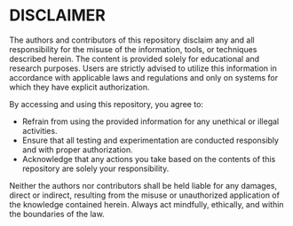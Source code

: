 # DISCLAIMER

The authors and contributors of this repository disclaim any and all responsibility for the misuse of the information, tools, or techniques described herein. The content is provided solely for educational and research purposes. Users are strictly advised to utilize this information in accordance with applicable laws and regulations and only on systems for which they have explicit authorization.

By accessing and using this repository, you agree to:

* Refrain from using the provided information for any unethical or illegal activities.
* Ensure that all testing and experimentation are conducted responsibly and with proper authorization.
* Acknowledge that any actions you take based on the contents of this repository are solely your responsibility.

Neither the authors nor contributors shall be held liable for any damages, direct or indirect, resulting from the misuse or unauthorized application of the knowledge contained herein. Always act mindfully, ethically, and within the boundaries of the law.

